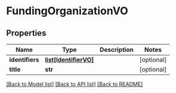 # FundingOrganizationVO

## Properties
Name | Type | Description | Notes
------------ | ------------- | ------------- | -------------
**identifiers** | [**list[IdentifierVO]**](IdentifierVO.md) |  | [optional] 
**title** | **str** |  | [optional] 

[[Back to Model list]](../README.md#documentation-for-models) [[Back to API list]](../README.md#documentation-for-api-endpoints) [[Back to README]](../README.md)


